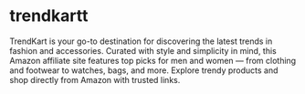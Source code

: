 # trendkartt
TrendKart is your go-to destination for discovering the latest trends in fashion and accessories. Curated with style and simplicity in mind, this Amazon affiliate site features top picks for men and women — from clothing and footwear to watches, bags, and more. Explore trendy products and shop directly from Amazon with trusted links.
